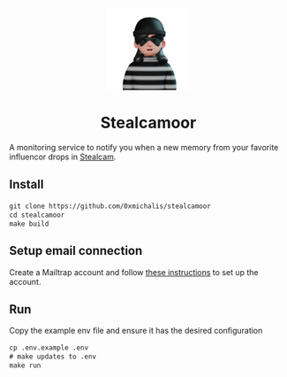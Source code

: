 <p align="center">
    <img src="./assets/head.png" alt="head" width="150"/>
</p>
<h1 align="center">Stealcamoor</h1>

A monitoring service to notify you when a new memory from your favorite influencor drops in [Stealcam](https://www.stealcam.com/).

## Install

```console
git clone https://github.com/0xmichalis/stealcamoor
cd stealcamoor
make build
```

## Setup email connection

Create a Mailtrap account and follow [these instructions](https://www.youtube.com/watch?v=g5o0ixCi4tg) to set up the account.

## Run

Copy the example env file and ensure it has the desired configuration
```console
cp .env.example .env
# make updates to .env
make run
```
